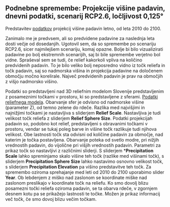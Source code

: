 ## Podnebne spremembe: Projekcije višine padavin, dnevni podatki, scenarij RCP2.6, ločljivost 0,125°


Predstavitev [podatkov](https://podatki.gov.si/dataset/arsopodnebne-spremembe-projekcije-visine-padavin-dnevni-podatki-scenarij-rcp2-6-locljivost-0-125) projekcij višine padavin letno, od leta 2010 do 2100.  

Zanimalo me je predvsem, ali so predvidene padavine za naslednja leta dosti večje od dosedanjih. Ugotovil sem, da so spremembe po scenariju RCP2.6, sicer najmilejšem scenariju, komaj opazne. Bolje bi bilo vizualizirati padavine po bolj ekstremnih scenarijih, saj bi bile spremembe verjetno bol vidne. 
Spraševal sem se tudi, če relief kakorkoli vpliva na količino predvidenih padavin. To je bilo veliko bolj neposredno vidno iz točk reliefa in točk padavin, saj so nadmorska višina in projekcija padavine na določenem območju močno korelirale. Največ predvidenih padavin je prav na območjih z višjo nadmorsko višino.

Podatki so predstavljeni nad 3D reliefnim modelom Slovenije predstavljenim z posameznimi točkami v prostoru, ki so predstavljene z sferami. [Podatki reliefnega modela](https://ipi.eprostor.gov.si/jgp/data). Obarvanje sfer je odvisno od nadmorske višine (parameter Z), od temno zelene do rdeče. Razlika med najvišjimi in najnižjimi točkami je nastavljiva s sliderjem **Relief Scale**. Nastavljiva je tudi velikost točk reliefa z sliderjem **Relief Sphere Size**. 
Podatki projekcijah padavin so, podobno kot relief, predstavljeni s obravanimi točkami v prostoru, vendar se tukaj poleg barve in višine točk razlikuje tudi njihova velikost. Obe lastnosti točk sta odvisni od količine padavin za območje, nad katerim je točka postavljena. Obarvanje poteka od svetlo modre, pri nižjih vrednostih padavin, do vijolične pri višjih vrednostih padavin. Parametri za prikaz točk so nastavljivi z različnimi sliderji. S sliderjem ***Precipitation Scale** lahko spreminjamo skalo višine teh točk (razlike med višinami točk), s sliderjem **Precipitation Sphere Size** lahko nastavimo osnovno velikost točk, s sliderjem **Precipitation Elevation** pa višino predstavitve teh točk. Za spremembo oziroma sprehajanje med leti od 2010 do 2100 uporabimo slider **Year**.
Ob lebdenjem z miško nad zaslonom se koordinate miške nad zaslonom preslikajo v koordinate točk na reliefu. Ko smo dovolj blizu posamezni točki reliefa oziroma padavin, se ta obarva rdeče, v zgornjem desnem kotu pa se prikažejo lastnosti te točke. Možen je prikaz informacij več točk, če smo dovoj blizu večim točkam. 

